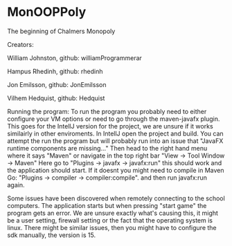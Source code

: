 # MonOOPPoly
The beginning of Chalmers Monopoly

Creators:

William Johnston, github: williamProgrammerar

Hampus Rhedinh, github: rhedinh

Jon Emilsson, github: JonEmilsson

Vilhem Hedquist, github: Hedquist



Running the program: 
To run the program you probably need to either configure your VM options or need to go through the maven-javafx plugin. 
This goes for the IntellJ version for the project, we are unsure if it works similairly in other enviroments. 
In IntellJ open the project and build. You can attempt the run the program but will probably run into an issue that "JavaFX runtime components are missing..."
Then head to the right hand menu where it says "Maven" or navigate in the top right bar "View -> Tool Window -> Maven"
Here go to "Plugins -> javafx -> javafx:run" this should work and the application should start. If it doesnt you might need to compile in Maven
Go: "Plugins -> compiler -> compiler:compile". and then run javafx:run again.

Some issues have been discovered when remotely connecting to the school computers. The application starts but
when pressing "start game" the program gets an error. We are unsure exactly what's causing this, it might be a user setting, firewall setting or the
fact that the operating system is linux. There might be similar issues, then you might have to configure the sdk manually, the version is 15.
